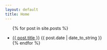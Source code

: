 ```yaml
---
layout: default
title: Home
---
```


<article>
  <ul class="posts no-bullet">

  {% for post in site.posts %}
    <li>
      <a href="{{ post.url }}">{{ post.title }}</a>
      <time itemprop="dateCreated" datetime="{{ post.date }}">
        {{ post.date | date_to_string }}
      </time>
    </li>
  {% endfor %}

  </ul>
</article>
